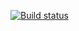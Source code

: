 [![Build status](https://ci.appveyor.com/api/projects/status/6xml4eljbal2ev8s?svg=true)](https://ci.appveyor.com/project/Elvirin9/bdd)
